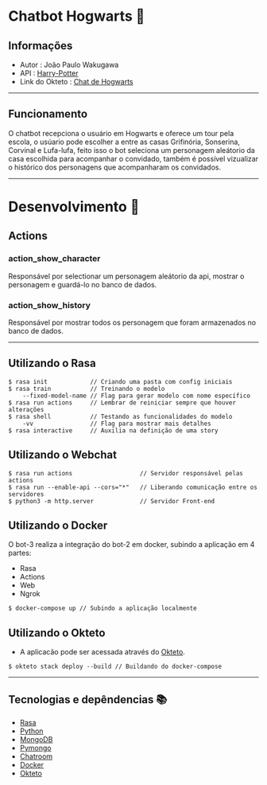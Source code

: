 # Chatbot Hogwarts :speech_balloon:
## Informações
- Autor : João Paulo Wakugawa 
- API : <a href="http://hp-api.herokuapp.com/">Harry-Potter</a>
- Link do Okteto : <a href="https://web-jpwakugawa.cloud.okteto.net/">Chat de Hogwarts</a>

---

## Funcionamento
O chatbot recepciona o usuário em Hogwarts e oferece um tour pela escola, o usúario pode escolher a entre as casas Grifinória, Sonserina, Corvinal e Lufa-lufa, feito isso o bot seleciona um personagem aleátorio da casa escolhida para acompanhar o convidado, também é possível vizualizar o histórico dos personagens que acompanharam os convidados.

---

# Desenvolvimento :red_circle:
## Actions 
### action_show_character 
Responsável por selectionar um personagem aleátorio da api, mostrar o personagem e guardá-lo no banco de dados.
### action_show_history 
Responsável por mostrar todos os personagem que foram armazenados no banco de dados. 

---

## Utilizando o Rasa
```
$ rasa init            // Criando uma pasta com config iniciais
$ rasa train           // Treinando o modelo
    --fixed-model-name // Flag para gerar modelo com nome específico
$ rasa run actions     // Lembrar de reiniciar sempre que houver alterações
$ rasa shell           // Testando as funcionalidades do modelo
    -vv                // Flag para mostrar mais detalhes
$ rasa interactive     // Auxilia na definição de uma story 
```

## Utilizando o Webchat
```
$ rasa run actions                   // Servidor responsável pelas actions
$ rasa run --enable-api --cors="*"   // Liberando comunicação entre os servidores
$ python3 -m http.server             // Servidor Front-end
```
## Utilizando o Docker
O bot-3 realiza a integração do bot-2 em docker, subindo a aplicação em 4 partes:
- Rasa
- Actions
- Web 
- Ngrok
```
$ docker-compose up // Subindo a aplicação localmente
```

## Utilizando o Okteto
- A aplicacão pode ser acessada através do <a href="">Okteto</a>.
```
$ okteto stack deploy --build // Buildando do docker-compose
```

---

## Tecnologias e depêndencias :books:
- <a href="https://rasa.com/docs/rasa/installation/">Rasa</a>
- <a href="https://docs.python.org/3/">Python</a>
- <a href="https://docs.mongodb.com/">MongoDB</a>
- <a href="https://pymongo.readthedocs.io/en/stable/index.html">Pymongo</a>
- <a href="https://github.com/scalableminds/chatroom">Chatroom</a>
- <a href="https://docs.docker.com/">Docker</a>
- <a href="https://okteto.com/docs/getting-started/index.html">Okteto</a>
